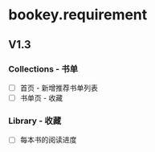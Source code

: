 # bookey.requirement

## V1.3


### Collections - 书单

- [ ] 首页 - 新增推荐书单列表
- [ ] 书单页 - 收藏

### Library - 收藏

- [ ] 每本书的阅读进度
